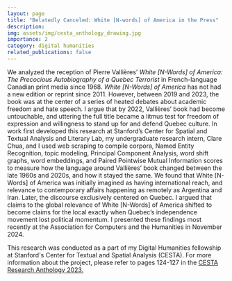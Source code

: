 ```yaml
---
layout: page
title: "Belatedly Canceled: White [N-words] of America in the Press"
description:
img: assets/img/cesta_anthology_drawing.jpg
importance: 2
category: digital humanities
related_publications: false
---
```


We analyzed the reception of Pierre Vallières’ *White [N-Words] of America: The Precocious Autobiography of a Quebec Terrorist* in French-language Canadian print media since 1968. *White [N-Words] of America* has not had a new edition or reprint since 2011. However, between 2019 and 2023, the book was at the center of a series of heated debates about academic freedom and hate speech. I argue that by 2022, Vallières’ book had become untouchable, and uttering the full title became a litmus test for freedom of expression and willingness to stand up for and defend Quebec culture. In work first developed this research at Stanford’s Center for Spatial and Textual Analysis and Literary Lab, my undergraduate research intern, Clare Chua, and I used web scraping to compile corpora, Named Entity Recognition, topic modeling, Principal Component Analysis, word shift graphs, word embeddings, and Paired Pointwise Mutual Information scores to measure how the language around Vallières’ book changed between the late 1960s and 2020s, and how it stayed the same. We found that White [N-Words] of America was initially imagined as having international reach, and relevance to contemporary affairs happening as remotely as Argentina and Iran. Later, the discourse exclusively centered on Quebec. I argued that claims to the global relevance of White [N-Words] of America shifted to become claims for the local exactly when Quebec’s independence movement lost political momentum. I presented these findings most recently at the Association for Computers and the Humanities in November 2024.

This research was conducted as a part of my Digital Humanities fellowship at Stanford's Center for Textual and Spatial Analysis (CESTA). For more information about the project, please refer to pages 124-127 in the [CESTA Research Anthology 2023.](https://drive.google.com/file/d/1cYnaGDLFWsdOEDwJ-hM95XNQqQvhuSZN/view)
